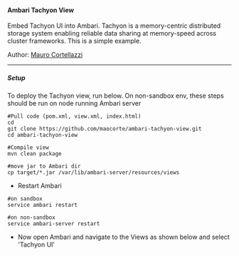 #### Ambari Tachyon View
Embed Tachyon UI into Ambari.
Tachyon is a memory-centric distributed storage system enabling reliable data sharing at memory-speed across cluster frameworks.
This is a simple example.

Author: [Mauro Cortellazzi](https://github.com/maocorte)

-----------------


##### Setup

To deploy the Tachyon view, run below.
On non-sandbox env, these steps should be run on node running Ambari server

```
#Pull code (pom.xml, view.xml, index.html)
cd
git clone https://github.com/maocorte/ambari-tachyon-view.git
cd ambari-tachyon-view

#Compile view
mvn clean package

#move jar to Ambari dir
cp target/*.jar /var/lib/ambari-server/resources/views

```
- Restart Ambari

```
#on sandbox
service ambari restart

#on non-sandbox
service ambari-server restart
```

- Now open Ambari and navigate to the Views as shown below and select 'Tachyon UI'
